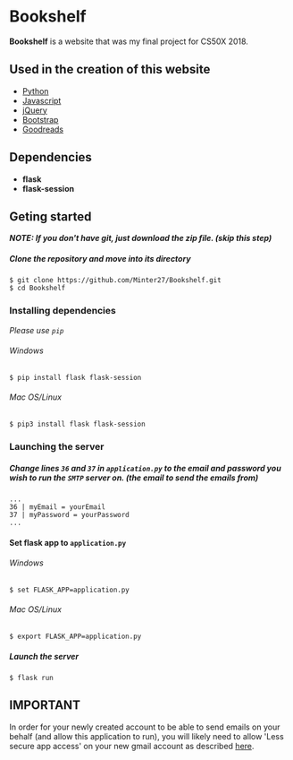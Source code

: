 
# Bookshelf

**Bookshelf** is a website that was my final project for CS50X 2018.

## Used in the creation of this website
* [Python](https://www.python.org/)
* [Javascript](https://www.javascript.com/)
* [jQuery](https://jquery.com/)
* [Bootstrap](https://getbootstrap.com/)
* [Goodreads](https://www.goodreads.com/)

## Dependencies 
- **flask**
- **flask-session**

## Geting started

**_NOTE: If you don't have git, just download the zip file. (skip this step)_**

##### Clone the repository and move into its directory
```
$ git clone https://github.com/Minter27/Bookshelf.git 
$ cd Bookshelf
```

### Installing dependencies

*Please use `pip`*
###### Windows
```
$ pip install flask flask-session
```
###### Mac OS/Linux
```
$ pip3 install flask flask-session
```

### Launching the server

##### Change lines `36` and `37` in `application.py` to the email and password you wish to run the `SMTP` server on. (the email to send the emails from)
```
...
36 | myEmail = yourEmail
37 | myPassword = yourPassword
...
```
#### Set flask app to `application.py`
###### Windows
```
$ set FLASK_APP=application.py
```
###### Mac OS/Linux
```
$ export FLASK_APP=application.py
```
##### Launch the server
```
$ flask run
```

## IMPORTANT
In order for your newly created account to be able to send emails on your behalf (and allow this application to run), you will likely need to allow 'Less secure app access' on your new gmail account as described [here](https://support.google.com/accounts/answer/6010255?hl=en).
